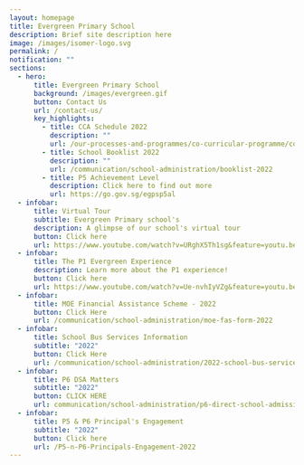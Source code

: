 ```yaml
---
layout: homepage
title: Evergreen Primary School
description: Brief site description here
image: /images/isomer-logo.svg
permalink: /
notification: ""
sections:
  - hero:
      title: Evergreen Primary School
      background: /images/evergreen.gif
      button: Contact Us
      url: /contact-us/
      key_highlights:
        - title: CCA Schedule 2022
          description: ""
          url: /our-processes-and-programmes/co-curricular-programme/co-curricular-activities-cca
        - title: School Booklist 2022
          description: ""
          url: /communication/school-administration/booklist-2022
        - title: P5 Achievement Level
          description: Click here to find out more
          url: https://go.gov.sg/egpsp5al
  - infobar:
      title: Virtual Tour
      subtitle: Evergreen Primary school's
      description: A glimpse of our school's virtual tour
      button: Click here
      url: https://www.youtube.com/watch?v=URghX5Th1sg&feature=youtu.be
  - infobar:
      title: The P1 Evergreen Experience
      description: Learn more about the P1 experience!
      button: Click here
      url: https://www.youtube.com/watch?v=Ue-nvhIyVZg&feature=youtu.be
  - infobar:
      title: MOE Financial Assistance Scheme - 2022
      button: Click Here
      url: /communication/school-administration/moe-fas-form-2022
  - infobar:
      title: School Bus Services Information
      subtitle: "2022"
      button: Click Here
      url: /communication/school-administration/2022-school-bus-services-information
  - infobar:
      title: P6 DSA Matters
      subtitle: "2022"
      button: CLICK HERE
      url: communication/school-administration/p6-direct-school-admission-matters-for-parents
  - infobar:
      title: P5 & P6 Principal's Engagement
      subtitle: "2022"
      button: Click here
      url: /P5-n-P6-Principals-Engagement-2022
---
```

